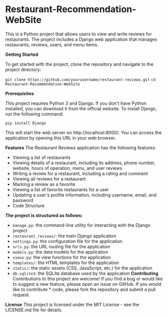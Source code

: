 # Restaurant-Recommendation-WebSite
This is a Python project that allows users to view and write reviews for restaurants. The project includes a Django web application that manages restaurants, reviews, users, and menu items.

**Getting Started**

To get started with the project, clone the repository and navigate to the project directory:

```git clone https://github.com/yourusername/restaurant-reviews.git```
```cd Restaurant-Recommendation-WebSite```

**Prerequisites**

This project requires Python 3 and Django. If you don't have Python installed, you can download it from the official website. To install Django, run the following command:

```pip install Django```

This will start the web server on http://localhost:8000/. You can access the application by opening this URL in your web browser.

**Features**
The Restaurant Reviews application has the following features:

- Viewing a list of restaurants
- Viewing details of a restaurant, including its address, phone number, website, hours of operation, menu, and user reviews
- Writing a review for a restaurant, including a rating and comment
- Viewing all reviews for a restaurant
- Marking a review as a favorite
- Viewing a list of favorite restaurants for a user
- Updating a user's profile information, including username, email, and password
- Code Structure

**The project is structured as follows:**

* `manage.py`: the command-line utility for interacting with the Django project
* `restaurant_reviews/`: the main Django application
* `settings.py`: the configuration file for the application
* `urls.py`: the URL routing file for the application
* `models.py`: the data models for the application
* `views.py`: the view functions for the application
* `templates/`: the HTML templates for the application
* `static/`: the static assets (CSS, JavaScript, etc.) for the application
* `db.sqlite3`: the SQLite database used by the application
**Contributing**
Contributions to this project are welcome! If you find a bug or would like to suggest a new feature, please open an issue on GitHub. If you would like to contribute * code, please fork the repository and submit a pull request.

**License**
This project is licensed under the MIT License - see the LICENSE.md file for details.
